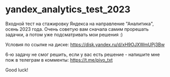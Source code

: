 # yandex_analytics_test_2023
Входной тест на стажировку Яндекса на направление "Аналитика", осень 2023 года. Очень советую вам сначала самим прорешать задачки, а потом уже подсматривать мои решения :)

Условия по ссылке на диске: https://disk.yandex.ru/d/xH9OJXWmUPj3Bw

6-ю задачу не смог решить, если у вас есть решение - напишите мне пож в телеграм в комменты: https://t.me/pivo_txt

Good luck!
